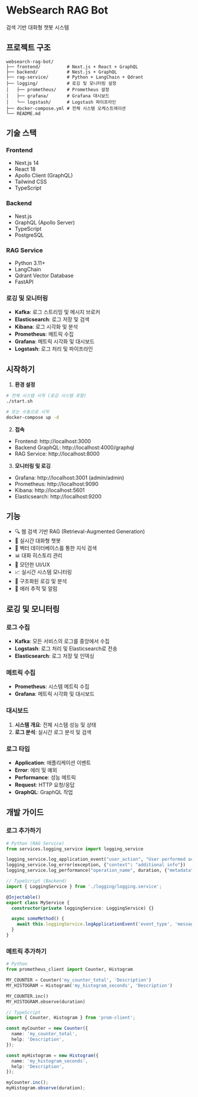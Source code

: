 # WebSearch RAG Bot

검색 기반 대화형 챗봇 시스템

## 프로젝트 구조

```
websearch-rag-bot/
├── frontend/          # Next.js + React + GraphQL
├── backend/           # Nest.js + GraphQL
├── rag-service/       # Python + LangChain + Qdrant
├── logging/           # 로깅 및 모니터링 설정
│   ├── prometheus/    # Prometheus 설정
│   ├── grafana/       # Grafana 대시보드
│   └── logstash/      # Logstash 파이프라인
├── docker-compose.yml # 전체 시스템 오케스트레이션
└── README.md
```

## 기술 스택

### Frontend
- Next.js 14
- React 18
- Apollo Client (GraphQL)
- Tailwind CSS
- TypeScript

### Backend
- Nest.js
- GraphQL (Apollo Server)
- TypeScript
- PostgreSQL

### RAG Service
- Python 3.11+
- LangChain
- Qdrant Vector Database
- FastAPI

### 로깅 및 모니터링
- **Kafka**: 로그 스트리밍 및 메시지 브로커
- **Elasticsearch**: 로그 저장 및 검색
- **Kibana**: 로그 시각화 및 분석
- **Prometheus**: 메트릭 수집
- **Grafana**: 메트릭 시각화 및 대시보드
- **Logstash**: 로그 처리 및 파이프라인

## 시작하기

1. **환경 설정**
```bash
# 전체 시스템 시작 (로깅 시스템 포함)
./start.sh

# 또는 수동으로 시작
docker-compose up -d
```

2. **접속**
- Frontend: http://localhost:3000
- Backend GraphQL: http://localhost:4000/graphql
- RAG Service: http://localhost:8000

3. **모니터링 및 로깅**
- Grafana: http://localhost:3001 (admin/admin)
- Prometheus: http://localhost:9090
- Kibana: http://localhost:5601
- Elasticsearch: http://localhost:9200

## 기능

- 🔍 웹 검색 기반 RAG (Retrieval-Augmented Generation)
- 💬 실시간 대화형 챗봇
- 🧠 벡터 데이터베이스를 통한 지식 검색
- 📊 대화 히스토리 관리
- 🎨 모던한 UI/UX
- 📈 실시간 시스템 모니터링
- 📝 구조화된 로깅 및 분석
- 🚨 에러 추적 및 알림

## 로깅 및 모니터링

### 로그 수집
- **Kafka**: 모든 서비스의 로그를 중앙에서 수집
- **Logstash**: 로그 처리 및 Elasticsearch로 전송
- **Elasticsearch**: 로그 저장 및 인덱싱

### 메트릭 수집
- **Prometheus**: 시스템 메트릭 수집
- **Grafana**: 메트릭 시각화 및 대시보드

### 대시보드
1. **시스템 개요**: 전체 시스템 성능 및 상태
2. **로그 분석**: 실시간 로그 분석 및 검색

### 로그 타입
- **Application**: 애플리케이션 이벤트
- **Error**: 에러 및 예외
- **Performance**: 성능 메트릭
- **Request**: HTTP 요청/응답
- **GraphQL**: GraphQL 작업

## 개발 가이드

### 로그 추가하기
```python
# Python (RAG Service)
from services.logging_service import logging_service

logging_service.log_application_event("user_action", "User performed action", user_id=123)
logging_service.log_error(exception, {"context": "additional info"})
logging_service.log_performance("operation_name", duration, {"metadata": "value"})
```

```typescript
// TypeScript (Backend)
import { LoggingService } from './logging/logging.service';

@Injectable()
export class MyService {
  constructor(private loggingService: LoggingService) {}

  async someMethod() {
    await this.loggingService.logApplicationEvent('event_type', 'message', { metadata: 'value' });
  }
}
```

### 메트릭 추가하기
```python
# Python
from prometheus_client import Counter, Histogram

MY_COUNTER = Counter('my_counter_total', 'Description')
MY_HISTOGRAM = Histogram('my_histogram_seconds', 'Description')

MY_COUNTER.inc()
MY_HISTOGRAM.observe(duration)
```

```typescript
// TypeScript
import { Counter, Histogram } from 'prom-client';

const myCounter = new Counter({
  name: 'my_counter_total',
  help: 'Description',
});

const myHistogram = new Histogram({
  name: 'my_histogram_seconds',
  help: 'Description',
});

myCounter.inc();
myHistogram.observe(duration);
```
